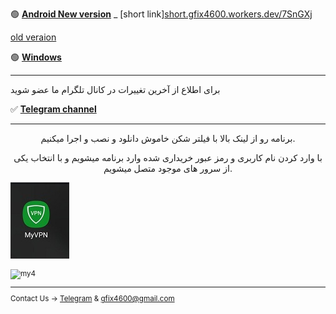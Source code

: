 

🟢 [**Android New version**](https://drive.google.com/file/d/1T0qeWxyyDMLKXxzMiD6kDSd5lOeEJE9_/view?usp=sharing) _ [short link][short.gfix4600.workers.dev/7SnGXj](short.gfix4600.workers.dev/7SnGXj)

[old veraion](https://www.mediafire.com/file/tkjuj75v8gh8s5q/MY+VPN+1.9.0.apk/file)


🟢 [**Windows**](http://uplnk.com/f/f99ba404/my_vpn.windows.zip)

_____________________________________________________


برای اطلاع از آخرین تغییرات در کانال تلگرام ما عضو شوید

✅ [**Telegram channel**](https://t.me/+TOnGIN-7yqE8tPxm)

---

<center> 
        <p>
 برنامه رو از لینک بالا با فیلتر شکن خاموش دانلود و نصب و اجرا میکنیم.

با وارد کردن نام کاربری و رمز عبور خریداری شده وارد برنامه میشویم و با انتخاب یکی از سرور های موجود متصل میشویم.
        </p>
</center>


![alt text](myvpn/my1.jpg "Title")<small>


![my4](https://github.com/mostafacpr/Myvpn/assets/120664716/65dbe61b-9ecc-476b-872e-da01b169e9fe)

________________________________________

Contact Us → [Telegram](http://t.me/fastfixgsm) & [gfix4600@gmail.com](mailto:gfix4600@gmail.com)   
